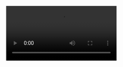 <video controls="controls">
  <source type="video/mp4" src="chatbot-corpus-Best-Match--arithmetic-operations.mp4"></source>
</video>

